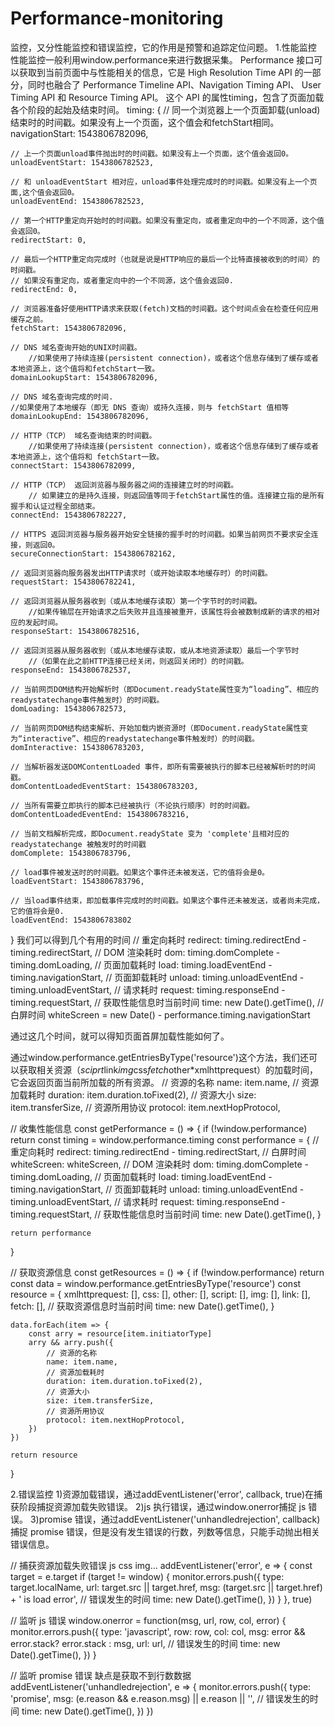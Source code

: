 # Performance-monitoring
监控，又分性能监控和错误监控，它的作用是预警和追踪定位问题。
1.性能监控
性能监控一般利用window.performance来进行数据采集。
Performance 接口可以获取到当前页面中与性能相关的信息，它是 High Resolution Time API 的一部分，同时也融合了 Performance Timeline API、Navigation Timing API、 User Timing API 和 Resource Timing API。
这个 API 的属性timing，包含了页面加载各个阶段的起始及结束时间。
timing: {
        // 同一个浏览器上一个页面卸载(unload)结束时的时间戳。如果没有上一个页面，这个值会和fetchStart相同。
    navigationStart: 1543806782096,

    // 上一个页面unload事件抛出时的时间戳。如果没有上一个页面，这个值会返回0。
    unloadEventStart: 1543806782523,

    // 和 unloadEventStart 相对应，unload事件处理完成时的时间戳。如果没有上一个页面,这个值会返回0。
    unloadEventEnd: 1543806782523,

    // 第一个HTTP重定向开始时的时间戳。如果没有重定向，或者重定向中的一个不同源，这个值会返回0。
    redirectStart: 0,

    // 最后一个HTTP重定向完成时（也就是说是HTTP响应的最后一个比特直接被收到的时间）的时间戳。
    // 如果没有重定向，或者重定向中的一个不同源，这个值会返回0. 
    redirectEnd: 0,

    // 浏览器准备好使用HTTP请求来获取(fetch)文档的时间戳。这个时间点会在检查任何应用缓存之前。
    fetchStart: 1543806782096,

    // DNS 域名查询开始的UNIX时间戳。
        //如果使用了持续连接(persistent connection)，或者这个信息存储到了缓存或者本地资源上，这个值将和fetchStart一致。
    domainLookupStart: 1543806782096,

    // DNS 域名查询完成的时间.
    //如果使用了本地缓存（即无 DNS 查询）或持久连接，则与 fetchStart 值相等
    domainLookupEnd: 1543806782096,

    // HTTP（TCP） 域名查询结束的时间戳。
        //如果使用了持续连接(persistent connection)，或者这个信息存储到了缓存或者本地资源上，这个值将和 fetchStart一致。
    connectStart: 1543806782099,

    // HTTP（TCP） 返回浏览器与服务器之间的连接建立时的时间戳。
        // 如果建立的是持久连接，则返回值等同于fetchStart属性的值。连接建立指的是所有握手和认证过程全部结束。
    connectEnd: 1543806782227,

    // HTTPS 返回浏览器与服务器开始安全链接的握手时的时间戳。如果当前网页不要求安全连接，则返回0。
    secureConnectionStart: 1543806782162,

    // 返回浏览器向服务器发出HTTP请求时（或开始读取本地缓存时）的时间戳。
    requestStart: 1543806782241,

    // 返回浏览器从服务器收到（或从本地缓存读取）第一个字节时的时间戳。
        //如果传输层在开始请求之后失败并且连接被重开，该属性将会被数制成新的请求的相对应的发起时间。
    responseStart: 1543806782516,

    // 返回浏览器从服务器收到（或从本地缓存读取，或从本地资源读取）最后一个字节时
        //（如果在此之前HTTP连接已经关闭，则返回关闭时）的时间戳。
    responseEnd: 1543806782537,

    // 当前网页DOM结构开始解析时（即Document.readyState属性变为“loading”、相应的 readystatechange事件触发时）的时间戳。
    domLoading: 1543806782573,

    // 当前网页DOM结构结束解析、开始加载内嵌资源时（即Document.readyState属性变为“interactive”、相应的readystatechange事件触发时）的时间戳。
    domInteractive: 1543806783203,

    // 当解析器发送DOMContentLoaded 事件，即所有需要被执行的脚本已经被解析时的时间戳。
    domContentLoadedEventStart: 1543806783203,

    // 当所有需要立即执行的脚本已经被执行（不论执行顺序）时的时间戳。
    domContentLoadedEventEnd: 1543806783216,

    // 当前文档解析完成，即Document.readyState 变为 'complete'且相对应的readystatechange 被触发时的时间戳
    domComplete: 1543806783796,

    // load事件被发送时的时间戳。如果这个事件还未被发送，它的值将会是0。
    loadEventStart: 1543806783796,

    // 当load事件结束，即加载事件完成时的时间戳。如果这个事件还未被发送，或者尚未完成，它的值将会是0.
    loadEventEnd: 1543806783802
}
我们可以得到几个有用的时间
// 重定向耗时
redirect: timing.redirectEnd - timing.redirectStart,
// DOM 渲染耗时
dom: timing.domComplete - timing.domLoading,
// 页面加载耗时
load: timing.loadEventEnd - timing.navigationStart,
// 页面卸载耗时
unload: timing.unloadEventEnd - timing.unloadEventStart,
// 请求耗时
request: timing.responseEnd - timing.requestStart,
// 获取性能信息时当前时间
time: new Date().getTime(),
// 白屏时间
whiteScreen = new Date() - performance.timing.navigationStart

通过这几个时间，就可以得知页面首屏加载性能如何了。

通过window.performance.getEntriesByType('resource')这个方法，我们还可以获取相关资源（*sciprt*link*img*css*fetch*other*xmlhttprequest）的加载时间，它会返回页面当前所加载的所有资源。
// 资源的名称
name: item.name,
// 资源加载耗时
duration: item.duration.toFixed(2),
// 资源大小
size: item.transferSize,
// 资源所用协议
protocol: item.nextHopProtocol,


// 收集性能信息
const getPerformance = () => {
    if (!window.performance) return
    const timing = window.performance.timing
    const performance = {
        // 重定向耗时
        redirect: timing.redirectEnd - timing.redirectStart,
        // 白屏时间
        whiteScreen: whiteScreen,
        // DOM 渲染耗时
        dom: timing.domComplete - timing.domLoading,
        // 页面加载耗时
        load: timing.loadEventEnd - timing.navigationStart,
        // 页面卸载耗时
        unload: timing.unloadEventEnd - timing.unloadEventStart,
        // 请求耗时
        request: timing.responseEnd - timing.requestStart,
        // 获取性能信息时当前时间
        time: new Date().getTime(),
    }

    return performance
}

// 获取资源信息
const getResources = () => {
    if (!window.performance) return
    const data = window.performance.getEntriesByType('resource')
    const resource = {
        xmlhttprequest: [],
        css: [],
        other: [],
        script: [],
        img: [],
        link: [],
        fetch: [],
        // 获取资源信息时当前时间
        time: new Date().getTime(),
    }

    data.forEach(item => {
        const arry = resource[item.initiatorType]
        arry && arry.push({
            // 资源的名称
            name: item.name,
            // 资源加载耗时
            duration: item.duration.toFixed(2),
            // 资源大小
            size: item.transferSize,
            // 资源所用协议
            protocol: item.nextHopProtocol,
        })
    })

    return resource
}

2.错误监控
1)资源加载错误，通过addEventListener('error', callback, true)在捕获阶段捕捉资源加载失败错误。
2)js 执行错误，通过window.onerror捕捉 js 错误。
3)promise 错误，通过addEventListener('unhandledrejection', callback)捕捉 promise 错误，但是没有发生错误的行数，列数等信息，只能手动抛出相关错误信息。

// 捕获资源加载失败错误 js css img...
addEventListener('error', e => {
    const target = e.target
    if (target != window) {
        monitor.errors.push({
            type: target.localName,
            url: target.src || target.href,
            msg: (target.src || target.href) + ' is load error',
            // 错误发生的时间
            time: new Date().getTime(),
        })
    }
}, true)

// 监听 js 错误
window.onerror = function(msg, url, row, col, error) {
    monitor.errors.push({
        type: 'javascript',
        row: row,
        col: col,
        msg: error && error.stack? error.stack : msg,
        url: url,
        // 错误发生的时间
        time: new Date().getTime(),
    })
}

// 监听 promise 错误 缺点是获取不到行数数据
addEventListener('unhandledrejection', e => {
    monitor.errors.push({
        type: 'promise',
        msg: (e.reason && e.reason.msg) || e.reason || '',
        // 错误发生的时间
        time: new Date().getTime(),
    })
})
